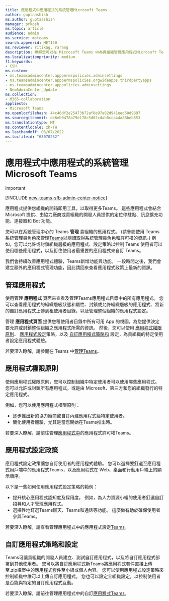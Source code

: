```yaml
---
title: 應用程式中應用程式的系統管理Microsoft Teams
author: guptaashish
ms.author: guptaashish
manager: prkosh
ms.topic: article
audience: admin
ms.service: msteams
search.appverid: MET150
ms.reviewer: ritikag, rarang
description: 瞭解您可以在 Microsoft Teams 中為貴組織管理應用程式Microsoft Teams。
ms.localizationpriority: medium
f1.keywords:
- CSH
ms.custom:
- ms.teamsadmincenter.apppermspolicies.adminsettings
- ms.teamsadmincenter.apppermspolicies.orgwideapps.thirdpartyapps
- ms.teamsadmincenter.apppolicies.adminsettings
- NewAdminCenter_Update
ms.collection:
- M365-collaboration
appliesto:
- Microsoft Teams
ms.openlocfilehash: 44c46df2e25473b72af8e97a02d941eed50d9897
ms.sourcegitcommit: de6eb0478a79e178c5d02cdab8cca44a88beb853
ms.translationtype: MT
ms.contentlocale: zh-TW
ms.lasthandoff: 03/07/2022
ms.locfileid: "63070252"
---
```

# <a name="admin-settings-for-apps-in-microsoft-teams"></a>應用程式中應用程式的系統管理Microsoft Teams

> [!IMPORTANT]
> [!INCLUDE [new-teams-sfb-admin-center-notice](includes/new-teams-sfb-admin-center-notice.md)]

應用程式提供您組織的開箱即用工具，以取得更多Teams。 這些應用程式會結合 Microsoft 提供、由協力廠商或貴組織的開發人員提供的定位停駐點、訊息擴充功能、連接器和 Bot 功能。

您可以在系統管理中心的 Teams **管理** 貴組織的應用程式。  (請參閱使用 Teams 系統管理員角色來管理[Teams](./using-admin-roles.md)以閱讀取得系統管理員角色和許可權的資訊。) 例如，您可以允許或封鎖組織層級的應用程式、設定策略以控制 Teams 使用者可以使用哪些應用程式，以及釘住使用者最重要的應用程式來自訂 Teams。

我們會持續改善應用程式體驗，Teams新增功能與功能。 一段時間之後，我們會建立額外的應用程式管理功能，因此請回來查看應用程式政策上最新的資訊。

## <a name="manage-apps"></a>管理應用程式

使用管理 **應用程式** 頁面來查看及管理Teams應用程式目錄中的所有應用程式。 您可以查看應用程式的組織層級狀態和屬性、封鎖或允許組織層級的應用程式、將新的自訂應用程式上傳到租使用者目錄，以及管理整個組織的應用程式設定。

管理 **應用程式頁面** 提供您租使用者目錄中所有可用 App 的視圖，為您提供決定要允許或封鎖整個組織之應用程式所需的資訊。 然後，您可以使用 [應用程式權限原則](#app-permission-policies)、 [應用程式設定](#app-setup-policies)策略，以及 [自訂應用程式策略和](#custom-app-policies-and-settings) 設定，為貴組織的特定使用者設定應用程式體驗。

若要深入瞭解，請參閱在 Teams 中[管理Teams](manage-apps.md)。

## <a name="app-permission-policies"></a>應用程式權限原則

使用應用程式權限原則，您可以控制組織中特定使用者可以使用哪些應用程式。 您可以允許或封鎖所有應用程式，或是由 Microsoft、第三方和您的組織發行的特定應用程式。

例如，您可以使用應用程式權限原則：

- 逐步推出新的協力廠商或自訂內建應用程式給特定使用者。
- 簡化使用者體驗，尤其是當您開始在Teams推出時。

若要深入瞭解，請前往管理[應用程式中](teams-app-permission-policies.md)的應用程式許可權Teams。

## <a name="app-setup-policies"></a>應用程式設定政策

應用程式設定政策讓您自訂使用者的應用程式體驗。 您可以選擇要釘選至應用程式用戶端中的應用程式Teams，以及應用程式在 Web、桌面和行動用戶端上的顯示順序。

以下是一些如何使用應用程式設定策略的範例：

- 提升核心應用程式認知度及採用度。 例如，為人力資源小組的使用者釘選自訂招募和人才管理應用程式。
- 選擇性地釘選Teams聊天、Teams和通話等功能。 這麼做有助於確保使用者參與Teams。

若要深入瞭解，請查看管理應用程式中的應用程式設定[Teams](teams-app-setup-policies.md)。

## <a name="custom-app-policies-and-settings"></a>自訂應用程式策略和設定

Teams可讓貴組織的開發人員建立、測試自訂應用程式，以及將自訂應用程式部署到其他使用者。 您可以將自訂應用程式新Teams將應用程式套件直接上傳至.zip檔案中的應用程式套件至小組或個人內容。 您可以使用應用程式設定策略來控制組織中誰可以上傳自訂應用程式。 您也可以設定全組織設定，以控制使用者是否能與特定的自訂應用程式互動。

若要深入瞭解，請前往管理應用程式中的自訂[應用程式Teams](teams-custom-app-policies-and-settings.md)。